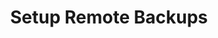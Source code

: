 ---
sidebar_position: 4
title: "Setup Remote Backups"
sidebar_label: "Setup Remote Backups"
description: "Configure off-site backup storage for Debian - establish network backup destinations, cloud integration, remote synchronization, and distributed backup architectures."
keywords:
  - "debian remote backups"
  - "network backup storage"
  - "cloud backup integration"
  - "remote synchronization"
  - "distributed backups"
tags:
  - debian
  - remote-backups
  - network-backup
  - cloud-backup
  - distributed-storage
slug: /linux/debian/administration/backup-restore/setup-remote-backups
---